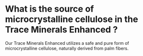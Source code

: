 # What is the source of microcrystalline cellulose in the Trace Minerals Enhanced ?

Our Trace Minerals Enhanced utilizes a safe and pure form of microcrystalline cellulose, naturally derived from palm fibers.